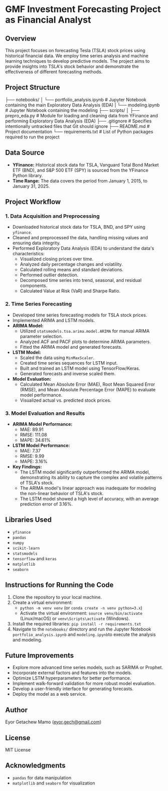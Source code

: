 # GMF Investment Forecasting Project as Financial Analyst
## Overview

This project focuses on forecasting Tesla (TSLA) stock prices using historical financial data. We employ time series analysis and machine learning techniques to develop predictive models. The project aims to provide insights into TSLA's stock behavior and demonstrate the effectiveness of different forecasting methods.

## Project Structure 

├── notebooks/
│   └── portfolio_analysis.ipynb # Jupyter Notebook containing the main Exploratory Data Analysis (EDA)
|   └── modeling.ipynb # Jupyter Notebook containing the modeling
├── scripts/
│   ├── prepro_eda.py         # Module for loading and cleaning data from YFinance and performing Exploratory Data Analysis (EDA)
├── .gitignore                 # Specifies intentionally untracked files that Git should ignore
├── README.md                  # Project documentation
└── requirements.txt           # List of Python packages required to run the project

## Data Source

* **YFinance:** Historical stock data for TSLA, Vanguard Total Bond Market ETF (BND), and S&P 500 ETF (SPY) is sourced from the YFinance Python library.
* **Time Range:** The data covers the period from January 1, 2015, to January 31, 2025.

## Project Workflow

### 1. Data Acquisition and Preprocessing

* Downloaded historical stock data for TSLA, BND, and SPY using `yfinance`.
* Cleaned and preprocessed the data, handling missing values and ensuring data integrity.
* Performed Exploratory Data Analysis (EDA) to understand the data's characteristics:
    * Visualized closing prices over time.
    * Analyzed daily percentage changes and volatility.
    * Calculated rolling means and standard deviations.
    * Performed outlier detection.
    * Decomposed time series into trend, seasonal, and residual components.
    * Calculated Value at Risk (VaR) and Sharpe Ratio.

### 2. Time Series Forecasting

* Developed time series forecasting models for TSLA stock prices.
* Implemented ARIMA and LSTM models.
* **ARIMA Model:**
    * Utilized `statsmodels.tsa.arima.model.ARIMA` for manual ARIMA parameter selection.
    * Analyzed ACF and PACF plots to determine ARIMA parameters.
    * Fitted the ARIMA model and generated forecasts.
* **LSTM Model:**
    * Scaled the data using `MinMaxScaler`.
    * Created time series sequences for LSTM input.
    * Built and trained an LSTM model using TensorFlow/Keras.
    * Generated forecasts and inverse scaled them.
* **Model Evaluation:**
    * Calculated Mean Absolute Error (MAE), Root Mean Squared Error (RMSE), and Mean Absolute Percentage Error (MAPE) to evaluate model performance.
    * Visualized actual vs. predicted stock prices.

### 3. Model Evaluation and Results

* **ARIMA Model Performance:**
    * MAE: 89.91
    * RMSE: 111.08
    * MAPE: 34.61%
* **LSTM Model Performance:**
    * MAE: 7.37
    * RMSE: 9.99
    * MAPE: 3.16%
* **Key Findings:**
    * The LSTM model significantly outperformed the ARIMA model, demonstrating its ability to capture the complex and volatile patterns of TSLA's stock.
    * The ARIMA model's linear approach was inadequate for modeling the non-linear behavior of TSLA's stock.
    * The LSTM model showed a high level of accuracy, with an average prediction error of 3.16%.


## Libraries Used

* `yfinance`
* `pandas`
* `numpy`
* `scikit-learn`
* `statsmodels`
* `tensorflow` and `keras`
* `matplotlib`
* `seaborn`

## Instructions for Running the Code

1.  Clone the repository to your local machine.
2.  Create a virtual environment:
    * `python -m venv venv` (or `conda create -n venv python=3.x`)
    * Activate the virtual environment: `source venv/bin/activate` (Linux/macOS) or `venv\Scripts\activate` (Windows).
3.  Install the required libraries: `pip install -r requirements.txt`
4.  Navigate to the `notebooks/` directory and run the Jupyter Notebook `portfolio_analysis.ipynb` and `modeling.ipynb`to execute the analysis and modeling.

## Future Improvements

* Explore more advanced time series models, such as SARIMA or Prophet.
* Incorporate external factors and features into the models.
* Optimize LSTM hyperparameters for better performance.
* Implement walk-forward validation for more robust model evaluation.
* Develop a user-friendly interface for generating forecasts.
* Deploy the model as a web service.

## Author

Eyor Getachew Mamo (eyor.gech@gmail.com)

## License

MIT License

## Acknowledgments

- `pandas` for data manipulation
- `matplotlib` and `seaborn` for visualization

